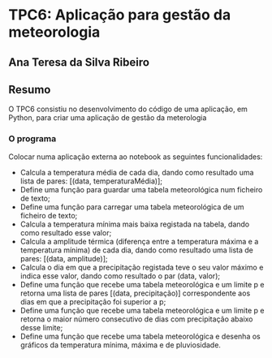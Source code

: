 # TPC6: Aplicação para gestão da meteorologia

## Ana Teresa da Silva Ribeiro

## Resumo
O TPC6 consistiu no desenvolvimento do código de uma aplicação, em Python, para criar uma aplicação de gestão da meterologia

### O programa
Colocar numa aplicação externa ao notebook as seguintes funcionalidades:

 - Calcula a temperatura média de cada dia, dando como resultado uma lista de pares: [(data, temperaturaMédia)];
 - Define uma função para guardar uma tabela meteorológica num ficheiro de texto;
 - Define uma função para carregar uma tabela meteorológica de um ficheiro de texto;
 - Calcula a temperatura mínima mais baixa registada na tabela, dando como resultado esse valor;
 - Calcula a amplitude térmica (diferença entre a temperatura máxima e a temperatura mínima) de cada dia, dando como resultado uma lista de pares: [(data, amplitude)];
 - Calcula o dia em que a precipitação registada teve o seu valor máximo e indica esse valor, dando como resultado o par (data, valor);
 - Define uma função que recebe uma tabela meteorológica e um limite p e retorna uma lista de pares [(data, precipitação)] correspondente aos dias em que a precipitação foi superior a p;
 - Define uma função que recebe uma tabela meteorológica e um limite p e retorna o maior número consecutivo de dias com precipitação abaixo desse limite;
- Define uma função que recebe uma tabela meteorológica e desenha os gráficos da temperatura mínima, máxima e de pluviosidade.
